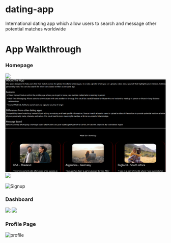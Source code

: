 # dating-app
International dating app which allow users to search and message other potential matches worldwide


# App Walkthrough
<h3>Homepage</h3>
<img src="Homepage.png" />
<img src="homepage2.png" />
<img src="homepage3.png" />

![Signup](https://github.com/PatrickPachacz/dating-app/assets/123042779/b24c0c01-84b0-49fc-9631-add5ee94a7ac)

<h3>Dashboard</h3>
<img src="dashboard.png" />
<img src="matches.png" />

<h3>Profile Page</h3>

![profile](https://github.com/PatrickPachacz/dating-app/assets/123042779/1cea7000-4e64-4444-916d-2ccc80462028)

